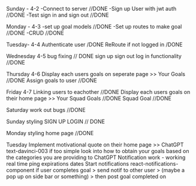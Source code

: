 Sunday - 4-2
-Connect to server //DONE
-Sign up User with jwt auth //DONE
-Test sign in and sign out //DONE

Monday - 4-3 
-set up goal models //DONE
-Set up routes to make goal //DONE
-CRUD //DONE

Tuesday- 4-4
Authenticate user /DONE
ReRoute if not logged in /DONE 

Wednesday 4-5
bug fixing // DONE
sign up sign out  log in functionality //DONE

Thursday 4-6
Display each users goals on seperate page >>  Your Goals //DONE
Assign goals to user  //DONE 


Friday 4-7
Linking users to eachother //DONE
Display each users goals on their home page  >> Your Squad Goals //DONE
Squad Goal //DONE

Saturday 
work out bugs //DONE

Sunday
styling SIGN UP LOGIN // DONE

Monday
styling home page //DONE

Tuesday
Implement motivational quote on their home page >> ChatGPT text-davinci-003
if too simple look into how to obtain your goals based on the categories you are providing to ChatGPT 
Notification work - working real time
ping expirations dates
Start notifications 
react-notifications-component
if user completes goal > send notif to other user > (maybe a pop up on side bar or something) > then post goal completed on 